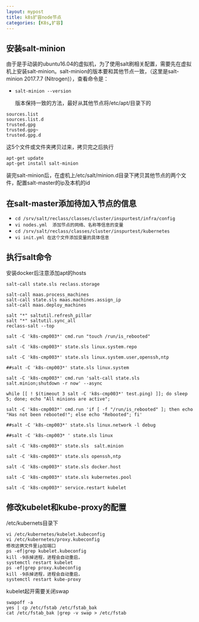 ```yaml
---
layout: mypost
title: k8s扩容node节点
categories: [K8s,扩容]
---
```


## 安装salt-minion

  由于是手动装的ubuntu16.04的虚拟机，为了使用salt刷相关配置，需要先在虚拟机上安装salt-minion。salt-minion的版本要和其他节点一致，（这里是salt-minion 2017.7.7 (Nitrogen)），查看命令是：

* `salt-minion --version`

  版本保持一致的方法，最好从其他节点将/etc/apt/目录下的

```
sources.list
sources.list.d
trusted.gpg
trusted.gpg~
trusted.gpg.d
```

这5个文件或文件夹拷贝过来，拷贝完之后执行

```
apt-get update
apt-get install salt-minion
```

装完salt-minion后，在虚机上/etc/salt/minion.d目录下拷贝其他节点的两个文件，配置salt-master的ip及本机的id



##  在salt-master添加待加入节点的信息

* `cd /srv/salt/reclass/classes/cluster/inspurtest/infra/config`
* `vi nodes.yml  添加节点的网络、名称等信息的变量`
* `cd /srv/salt/reclass/classes/cluster/inspurtest/kubernetes `
* `vi init.yml 在这个文件添加变量的具体信息`



## 执行salt命令

安装docker后注意添加apt的hosts

```
salt-call state.sls reclass.storage

salt-call maas.process_machines
salt-call state.sls maas.machines.assign_ip
salt-call maas.deploy_machines

salt "*" saltutil.refresh_pillar
salt "*" saltutil.sync_all
reclass-salt --top

salt -C 'k8s-cmp003*' cmd.run "touch /run/is_rebooted"

salt -C 'k8s-cmp003*' state.sls linux.system.repo

salt -C 'k8s-cmp003*' state.sls linux.system.user,openssh,ntp

##salt -C 'k8s-cmp003*' state.sls linux.system

salt -C 'k8s-cmp003*' cmd.run 'salt-call state.sls salt.minion;shutdown -r now' --async

while [[ ! $(timeout 3 salt -C 'k8s-cmp003*' test.ping) ]]; do sleep 5; done; echo "All minions are active";

salt -C 'k8s-cmp003*' cmd.run 'if [ -f "/run/is_rebooted" ]; then echo "Has not been rebooted!"; else echo "Rebooted"; fi'

##salt -C 'k8s-cmp003*' state.sls linux.network -l debug

##salt -C 'k8s-cmp003* ' state.sls linux

salt -C 'k8s-cmp003*' state.sls  salt.minion

salt -C 'k8s-cmp003*' state.sls openssh,ntp

salt -C 'k8s-cmp003*' state.sls docker.host

salt -C 'k8s-cmp003*' state.sls kubernetes.pool

salt -C 'k8s-cmp003*' service.restart kubelet

```



## 修改kubelet和kube-proxy的配置

/etc/kubernets目录下

```
vi /etc/kubernetes/kubelet.kubeconfig
vi /etc/kubernetes/proxy.kubeconfig
修改这俩文件里ip加端口
ps -ef|grep kubelet.kubeconfig
kill -9杀掉进程，进程会自动重启，
systemctl restart kubelet
ps -ef|grep proxy.kubeconfig
kill -9杀掉进程，进程会自动重启，
systemctl restart kube-proxy
```



kubelet起开需要关闭swap

```
swapoff -a
yes | cp /etc/fstab /etc/fstab_bak
cat /etc/fstab_bak |grep -v swap > /etc/fstab
```

